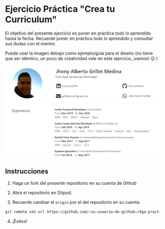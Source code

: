# Ejercicio Práctica "Crea tu Curriculum"

El objetivo del presente ejercicio es poner en práctica todo lo aprendido hasta la fecha. Recuerde poner en práctica todo lo aprendido y consultar sus dudas con el mentor.

Puede usar la imagen debajo como ejemplo/guía para el diseño (no tiene que ser idéntico, un poco de creatividad vale en este ejercicio, ¡vamos! :wink: )

![example](example.jpg "Example")

## Instrucciones

1. Haga un fork del presente repositorio en su cuenta de Github

2. Abra el repositorio en Gitpod.

3. Recuerde cambiar el `origin` por el del repositorio en su cuenta:

```bash
git remote set-url https://github.com/<su-usuario-de-github>/4ga-practica-cv
```

4. ¡Éxitos!
